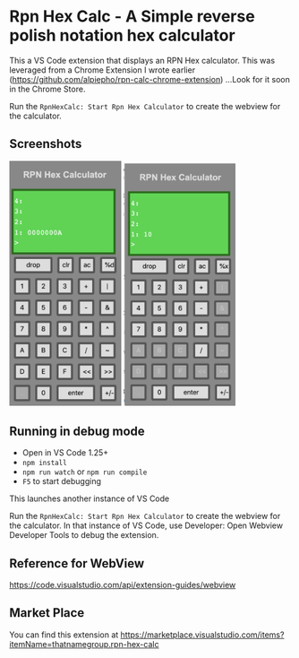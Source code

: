 # Rpn Hex Calc - A Simple reverse polish notation hex calculator

This a VS Code extension that displays an RPN Hex calculator.  This was leveraged
from a Chrome Extension I wrote earlier (https://github.com/alpiepho/rpn-calc-chrome-extension)
...Look for it soon in the Chrome Store.

Run the `RpnHexCalc: Start Rpn Hex Calculator` to create the webview for the calculator.

## Screenshots
<img src="https://raw.githubusercontent.com/alpiepho/rpn-calc-vscode-extension/master/images/image3.png" width="200"> <img src="https://raw.githubusercontent.com/alpiepho/rpn-calc-vscode-extension/master/images/image4.png" width="200">


## Running in debug mode

- Open in VS Code 1.25+
- `npm install`
- `npm run watch` or `npm run compile`
- `F5` to start debugging

This launches another instance of VS Code

Run the `RpnHexCalc: Start Rpn Hex Calculator` to create the webview for the calculator.
In that instance of VS Code, use Developer: Open Webview Developer Tools to debug the extension.

## Reference for WebView

https://code.visualstudio.com/api/extension-guides/webview


## Market Place

You can find this extension at https://marketplace.visualstudio.com/items?itemName=thatnamegroup.rpn-hex-calc 
